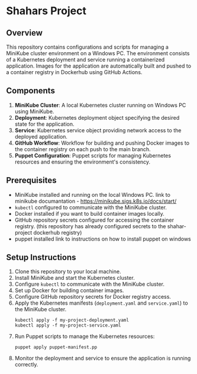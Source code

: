 # Shahars Project

## Overview
This repository contains configurations and scripts for managing a MiniKube cluster environment on a Windows PC. The environment consists of a Kubernetes deployment and service running a containerized application. Images for the application are automatically built and pushed to a container registry in Dockerhub using GitHub Actions.

## Components
1. **MiniKube Cluster**: A local Kubernetes cluster running on Windows PC using MiniKube.
2. **Deployment**: Kubernetes deployment object specifying the desired state for the application.
3. **Service**: Kubernetes service object providing network access to the deployed application.
4. **GitHub Workflow**: Workflow for building and pushing Docker images to the container registry on each push to the main branch.
5. **Puppet Configuration**: Puppet scripts for managing Kubernetes resources and ensuring the environment's consistency.

## Prerequisites
- MiniKube installed and running on the local Windows PC.
    link to minikube documantation - https://minikube.sigs.k8s.io/docs/start/
- `kubectl` configured to communicate with the MiniKube cluster.
- Docker installed if you want to build container images locally.
- GitHub repository secrets configured for accessing the container registry. (this repository has already configured secrets to the shahar-project dockerhub registry)
- puppet installed 
    link to instructions on how to install puppet on windows

## Setup Instructions
1. Clone this repository to your local machine.
2. Install MiniKube and start the Kubernetes cluster.
3. Configure `kubectl` to communicate with the MiniKube cluster.
4. Set up Docker for building container images.
5. Configure GitHub repository secrets for Docker registry access.
6. Apply the Kubernetes manifests (`deployment.yaml` and `service.yaml`) to the MiniKube cluster.
    ```
    kubectl apply -f my-project-deployment.yaml
    kubectl apply -f my-project-service.yaml
    ```
7. Run Puppet scripts to manage the Kubernetes resources:
    ```
    puppet apply puppet-manifest.pp
    ```
8. Monitor the deployment and service to ensure the application is running correctly.


